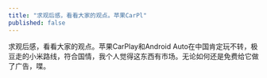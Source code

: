 ```yaml
---
title: "求观后感，看看大家的观点。苹果CarPl"
published: false
---
```

求观后感，看看大家的观点。苹果CarPlay和Android Auto在中国肯定玩不转，极豆走的小米路线，符合国情，我个人觉得这东西有市场。无论如何还是免费给它做了广告，喋。